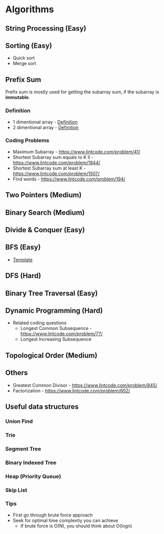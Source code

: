 # Algorithms

## String Processing (Easy)

## Sorting (Easy)
* Quick sort
* Merge sort

## Prefix Sum
Prefix sum is mostly used for getting the subarray sum, if the subarray is **immutable**.

### Definition
* 1 dimentional array - [Definition](https://github.com/dengkliu/algorithms/blob/master/PrefixSum.java) 
* 2 dimentional array - [Definition](https://github.com/dengkliu/algorithms/blob/master/prefixSum2Dimention.java)

### Coding Problems
* Maximum Subarray - https://www.lintcode.com/problem/41/
* Shortest Subarray sum equals to K II - https://www.lintcode.com/problem/1844/
* Shortest Subarray sum at least K - https://www.lintcode.com/problem/1507/
* Find words - https://www.lintcode.com/problem/194/

## Two Pointers (Medium)

## Binary Search (Medium)

## Divide & Conquer (Easy)

## BFS (Easy)
* [Template](https://github.com/dengkliu/algorithms/blob/master/BFS.java)


## DFS (Hard)

## Binary Tree Traversal (Easy)

## Dynamic Programming (Hard)
* Related coding questions
  * Longest Common Subsequence - https://www.lintcode.com/problem/77/
  * Longest Increasing Subsequence 

## Topological Order (Medium)

## Others
* Greatest Common Divisor - https://www.lintcode.com/problem/845/
* Factorization - https://www.lintcode.com/problem/652/

## Useful data structures
### Union Find
### Trie
### Segment Tree
### Binary Indexed Tree
### Heap (Priority Queue)
### Skip List

### Tips
* First go through brute force approach
* Seek for optimal time complextiy you can achieve
  * If brute force is O(N), you should think about O(logn)
